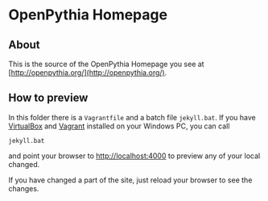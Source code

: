 # OpenPythia Homepage

## About

This is the source of the OpenPythia Homepage you see at [http://openpythia.org/](http://openpythia.org/).

## How to preview

In this folder there is a `Vagrantfile` and a batch file `jekyll.bat`.
If you have [VirtualBox](https://www.virtualbox.org/) and [Vagrant](https://www.vagrantup.com/) installed on your Windows PC, you can call

    jekyll.bat

and point your browser to [http://localhost:4000](http://localhost:4000) to preview any of your local changed.

If you have changed a part of the site, just reload your browser to see the changes.


